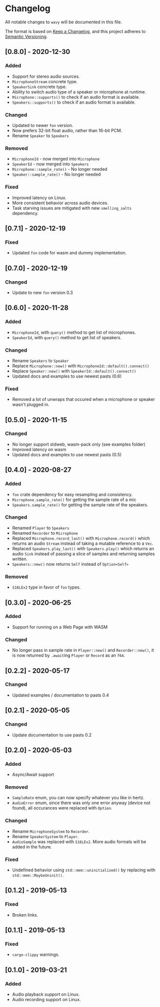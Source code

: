 # Changelog
All notable changes to `wavy` will be documented in this file.

The format is based on [Keep a Changelog](https://keepachangelog.com/en/1.0.0/),
and this project adheres to [Semantic Versioning](https://jeronlau.tk/semver/).

## [0.8.0] - 2020-12-30
### Added
 - Support for stereo audio sources.
 - `MicrophoneStream` concrete type.
 - `SpeakerSink` concrete type.
 - Ability to switch audio type of a speaker or microphone at runtime.
 - `Microphone::supports()` to check if an audio format is available.
 - `Speakers::supports()` to check if an audio format is available.

### Changed
 - Updated to newer `fon` version.
 - Now prefers 32-bit float audio, rather than 16-bit PCM.
 - Rename `Speaker` to `Speakers`

### Removed
 - `MicrophoneId` - now merged into `Microphone`
 - `SpeakerId` - now merged into `Speakers`
 - `Microphone::sample_rate()` - No longer needed
 - `Speaker::sample_rate()` - No longer needed

### Fixed
 - Improved latency on Linux.
 - More consistent behavior across audio devices.
 - Task starving issues are mitigated with new `smelling_salts` dependency.

## [0.7.1] - 2020-12-19
### Fixed
 - Updated `fon` code for wasm and dummy implementation.

## [0.7.0] - 2020-12-19
### Changed
 - Update to new `fon` version 0.3

## [0.6.0] - 2020-11-28
### Added
 - `MicrophoneId`, with `query()` method to get list of microphones.
 - `SpeakerId`, with `query()` method to get list of speakers.

### Changed
 - Rename `Speakers` to `Speaker`
 - Replace `Microphone::new()` with `MicrophoneId::default().connect()`
 - Replace `Speaker::new()` with `SpeakerId::default().connect()`
 - Updated docs and examples to use newest pasts (0.6)

### Fixed
 - Removed a lot of unwraps that occured when a microphone or speaker wasn't
   plugged in.

## [0.5.0] - 2020-11-15
### Changed
 - No longer support stdweb, wasm-pack only (see examples folder)
 - Improved latency on wasm
 - Updated docs and examples to use newest pasts (0.5)

## [0.4.0] - 2020-08-27
### Added
 - `fon` crate dependency for easy resampling and consistency.
 - `Microphone.sample_rate()` for getting the sample rate of a mic
 - `Speakers.sample_rate()` for getting the sample rate of the speakers.

### Changed
 - Renamed `Player` to `Speakers`
 - Renamed `Recorder` to `Microphone`
 - Replaced `Microphone.record_last()` with `Microphone.record()` which returns
   an audio `Stream` instead of taking a mutable reference to a `Vec`.
 - Replaced `Speakers.play_last()` with `Speakers.play()` which returns an audio
   `Sink` instead of passing a slice of samples and returning samples written.
 - `Speakers::new()` now returns `Self` instead of `Option<Self>`

### Removed
 - `S16LEx2` type in favor of `fon` types.

## [0.3.0] - 2020-06-25
### Added
 - Support for running on a Web Page with WASM

### Changed
 - No longer pass in sample rate in `Player::new()` and `Recorder::new()`, it is
   now returned by `.await`ing `Player` or `Record` as an `f64`.

## [0.2.2] - 2020-05-17
### Changed
 - Updated examples / documentation to pasts 0.4

## [0.2.1] - 2020-05-05
### Changed
 - Update documentation to use pasts 0.2

## [0.2.0] - 2020-05-03
### Added
 - Async/Await support

### Removed
 - `SampleRate` enum, you can now specify whatever you like in hertz.
 - `AudioError` enum, since there was only one error anyway (device not found),
   all occurances were replaced with `Option`.

### Changed
 - Rename `MicrophoneSystem` to `Recorder`.
 - Rename `SpeakerSystem` to `Player`.
 - `AudioSample` was replaced with `S16LEx2`.  More audio formats will be added
   in the future.

### Fixed
 - Undefined behavior using `std::mem::uninitialized()` by replacing with
   `std::mem::MaybeUninit()`.

## [0.1.2] - 2019-05-13
### Fixed
 - Broken links.

## [0.1.1] - 2019-05-13
### Fixed
 - `cargo-clippy` warnings.

## [0.1.0] - 2019-03-21
### Added
 - Audio playback support on Linux.
 - Audio recording support on Linux.
